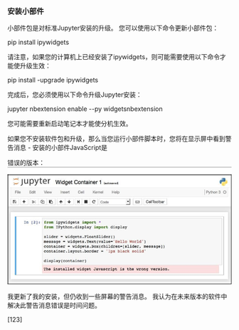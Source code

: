 ### 安装小部件

小部件包是对标准Jupyter安装的升级。 您可以使用以下命令更新小部件包：

pip install ipywidgets

请注意，如果您的计算机上已经安装了ipywidgets，则可能需要使用以下命令才能使升级生效：

pip install -upgrade ipywidgets

完成后，您必须使用以下命令升级Jupyter安装：

jupyter nbextension enable --py widgetsnbextension

您可能需要重新启动笔记本才能使分机生效。




如果您不安装软件包和升级，那么当您运行小部件脚本时，您将在显示屏中看到警告消息 - 安装的小部件JavaScript是

错误的版本：
 ![](/assets/kj.jpg)



我更新了我的安装，但仍收到一些屏幕的警告消息。 我认为在未来版本的软件中解决此警告消息错误是时间问题。









[123]
